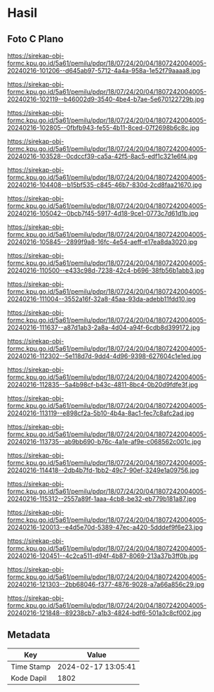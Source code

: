# Hasil

## Foto C Plano

https://sirekap-obj-formc.kpu.go.id/5a61/pemilu/pdpr/18/07/24/20/04/1807242004005-20240216-101206--d645ab97-5712-4a4a-958a-1e52f79aaaa8.jpg

https://sirekap-obj-formc.kpu.go.id/5a61/pemilu/pdpr/18/07/24/20/04/1807242004005-20240216-102119--b46002d9-3540-4be4-b7ae-5e670122729b.jpg

https://sirekap-obj-formc.kpu.go.id/5a61/pemilu/pdpr/18/07/24/20/04/1807242004005-20240216-102805--0fbfb943-fe55-4b11-8ced-07f2698b6c8c.jpg

https://sirekap-obj-formc.kpu.go.id/5a61/pemilu/pdpr/18/07/24/20/04/1807242004005-20240216-103528--0cdccf39-ca5a-42f5-8ac5-edf1c321e6f4.jpg

https://sirekap-obj-formc.kpu.go.id/5a61/pemilu/pdpr/18/07/24/20/04/1807242004005-20240216-104408--b15bf535-c845-46b7-830d-2cd8faa21670.jpg

https://sirekap-obj-formc.kpu.go.id/5a61/pemilu/pdpr/18/07/24/20/04/1807242004005-20240216-105042--0bcb7f45-5917-4d18-9ce1-0773c7d61d1b.jpg

https://sirekap-obj-formc.kpu.go.id/5a61/pemilu/pdpr/18/07/24/20/04/1807242004005-20240216-105845--2899f9a8-16fc-4e54-aeff-e17ea8da3020.jpg

https://sirekap-obj-formc.kpu.go.id/5a61/pemilu/pdpr/18/07/24/20/04/1807242004005-20240216-110500--e433c98d-7238-42c4-b696-38fb56b1abb3.jpg

https://sirekap-obj-formc.kpu.go.id/5a61/pemilu/pdpr/18/07/24/20/04/1807242004005-20240216-111004--3552a16f-32a8-45aa-93da-adebb11fdd10.jpg

https://sirekap-obj-formc.kpu.go.id/5a61/pemilu/pdpr/18/07/24/20/04/1807242004005-20240216-111637--a87d1ab3-2a8a-4d04-a94f-6cdb8d399172.jpg

https://sirekap-obj-formc.kpu.go.id/5a61/pemilu/pdpr/18/07/24/20/04/1807242004005-20240216-112302--5e118d7d-9dd4-4d96-9398-627604c1e1ed.jpg

https://sirekap-obj-formc.kpu.go.id/5a61/pemilu/pdpr/18/07/24/20/04/1807242004005-20240216-112835--5a4b98cf-b43c-4811-8bc4-0b20d9fdfe3f.jpg

https://sirekap-obj-formc.kpu.go.id/5a61/pemilu/pdpr/18/07/24/20/04/1807242004005-20240216-113119--e898cf2a-5b10-4b4a-8ac1-fec7c8afc2ad.jpg

https://sirekap-obj-formc.kpu.go.id/5a61/pemilu/pdpr/18/07/24/20/04/1807242004005-20240216-113735--ab9bb690-b76c-4a1e-af9e-c068562c001c.jpg

https://sirekap-obj-formc.kpu.go.id/5a61/pemilu/pdpr/18/07/24/20/04/1807242004005-20240216-114418--2db4b7fd-1bb2-49c7-90ef-3249e1a09756.jpg

https://sirekap-obj-formc.kpu.go.id/5a61/pemilu/pdpr/18/07/24/20/04/1807242004005-20240216-115312--2557a89f-1aaa-4cb8-be32-eb779b181a87.jpg

https://sirekap-obj-formc.kpu.go.id/5a61/pemilu/pdpr/18/07/24/20/04/1807242004005-20240216-120013--e4d5e70d-5389-47ec-a420-5dddef9f6e23.jpg

https://sirekap-obj-formc.kpu.go.id/5a61/pemilu/pdpr/18/07/24/20/04/1807242004005-20240216-120451--4c2ca511-d94f-4b87-8069-213a37b3ff0b.jpg

https://sirekap-obj-formc.kpu.go.id/5a61/pemilu/pdpr/18/07/24/20/04/1807242004005-20240216-121303--2bb68046-f377-4876-9028-a7a66a856c29.jpg

https://sirekap-obj-formc.kpu.go.id/5a61/pemilu/pdpr/18/07/24/20/04/1807242004005-20240216-121848--89238cb7-a1b3-4824-bdf6-501a3c8cf002.jpg


## Metadata

| Key        | Value               |
| ---------- | ------------------- |
| Time Stamp | 2024-02-17 13:05:41 |
| Kode Dapil | 1802                |




